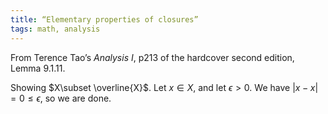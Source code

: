 ```yaml
---
title: “Elementary properties of closures”
tags: math, analysis
---
```


From Terence Tao’s *Analysis I*, p213 of the hardcover second edition, Lemma 9.1.11.

Showing $X\subset \overline{X}$. Let $x\in X$, and let $\epsilon >0$. We have $\left|{x-x}\right| = 0 \leq \epsilon$, so we are done.
